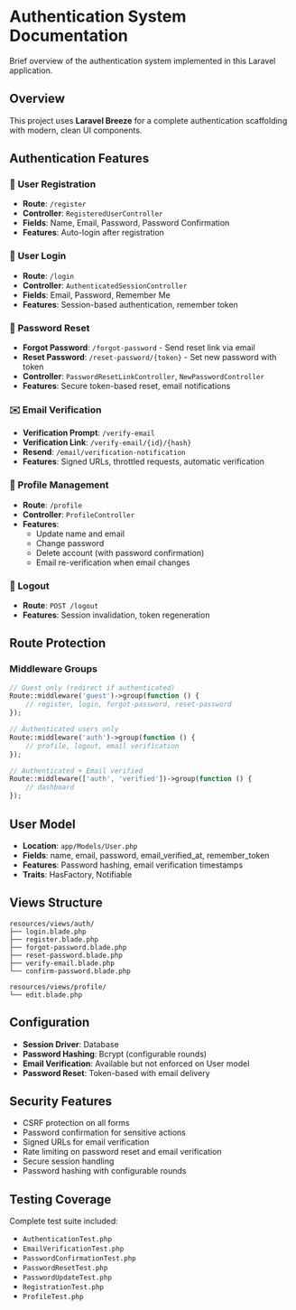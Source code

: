 # Authentication System Documentation

Brief overview of the authentication system implemented in this Laravel application.

## Overview
This project uses **Laravel Breeze** for a complete authentication scaffolding with modern, clean UI components.

## Authentication Features

### 🔐 User Registration
- **Route**: `/register`
- **Controller**: `RegisteredUserController`
- **Fields**: Name, Email, Password, Password Confirmation
- **Features**: Auto-login after registration

### 🔑 User Login
- **Route**: `/login`
- **Controller**: `AuthenticatedSessionController`
- **Fields**: Email, Password, Remember Me
- **Features**: Session-based authentication, remember token

### 🔄 Password Reset
- **Forgot Password**: `/forgot-password` - Send reset link via email
- **Reset Password**: `/reset-password/{token}` - Set new password with token
- **Controller**: `PasswordResetLinkController`, `NewPasswordController`
- **Features**: Secure token-based reset, email notifications

### ✉️ Email Verification
- **Verification Prompt**: `/verify-email`
- **Verification Link**: `/verify-email/{id}/{hash}`
- **Resend**: `/email/verification-notification`
- **Features**: Signed URLs, throttled requests, automatic verification

### 👤 Profile Management
- **Route**: `/profile`
- **Controller**: `ProfileController`
- **Features**:
  - Update name and email
  - Change password
  - Delete account (with password confirmation)
  - Email re-verification when email changes

### 🚪 Logout
- **Route**: `POST /logout`
- **Features**: Session invalidation, token regeneration

## Route Protection

### Middleware Groups
```php
// Guest only (redirect if authenticated)
Route::middleware('guest')->group(function () {
    // register, login, forgot-password, reset-password
});

// Authenticated users only
Route::middleware('auth')->group(function () {
    // profile, logout, email verification
});

// Authenticated + Email verified
Route::middleware(['auth', 'verified'])->group(function () {
    // dashboard
});
```

## User Model
- **Location**: `app/Models/User.php`
- **Fields**: name, email, password, email_verified_at, remember_token
- **Features**: Password hashing, email verification timestamps
- **Traits**: HasFactory, Notifiable

## Views Structure
```
resources/views/auth/
├── login.blade.php
├── register.blade.php
├── forgot-password.blade.php
├── reset-password.blade.php
├── verify-email.blade.php
└── confirm-password.blade.php

resources/views/profile/
└── edit.blade.php
```

## Configuration
- **Session Driver**: Database
- **Password Hashing**: Bcrypt (configurable rounds)
- **Email Verification**: Available but not enforced on User model
- **Password Reset**: Token-based with email delivery

## Security Features
- CSRF protection on all forms
- Password confirmation for sensitive actions
- Signed URLs for email verification
- Rate limiting on password reset and email verification
- Secure session handling
- Password hashing with configurable rounds

## Testing Coverage
Complete test suite included:
- `AuthenticationTest.php`
- `EmailVerificationTest.php`
- `PasswordConfirmationTest.php`
- `PasswordResetTest.php`
- `PasswordUpdateTest.php`
- `RegistrationTest.php`
- `ProfileTest.php`